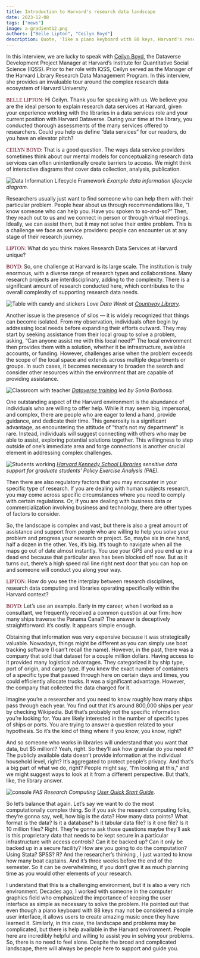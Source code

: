 ```yaml
---
title: Introduction to Harvard's research data landscape
date: 2023-12-08
tags: ["news"]
image: a-gradient12.png
authors: ["Belle Lipton", "Ceilyn Boyd"]
description: Quote, 'like a piano keyboard with 88 keys, Harvard's research data landscape may not be considered a simple user interface, but it allows users to create amazing music once they have learned it...There is help available in the Harvard environment.' In this article Harvard Map Collection GIS Librarian Belle Lipton interviews Dataverse Development Project Manager Ceilyn Boyd. 
---
```



In this interview, we are lucky to speak with [Ceilyn Boyd](https://www.iq.harvard.edu/people/ceilyn-boyd), the Dataverse Development Project Manager at Harvard’s Institute for Quantitative Social Science (IQSS). Prior to her role with IQSS, Ceilyn served as the Manager of the Harvard Library Research Data Management Program. In this interview, she provides an invaluable tour around the complex research data ecosystem of Harvard University.


<span style="font-family:lorabold;color:#5f0217;">BELLE LIPTON:</span> Hi Ceilyn. Thank you for speaking with us. We believe you are the ideal person to explain research data services at Harvard, given your experience working with the libraries in a data services role and your current position with Harvard Dataverse. During your time at the library, you conducted thorough assessments of the many services offered to researchers. Could you help us define “data services” for our readers, do you have an elevator pitch?

<span style="font-family:lorabold;color:#5f0217;">CEILYN BOYD:</span> That is a good question. The ways data service providers sometimes think about our mental models for conceptualizing research data services can often unintentionally create barriers to access. We might think of interactive diagrams that cover data collection, analysis, publication.


![Data Information Lifecycle Framework](media/dilf.png)
*Example data information lifecycle diagram.*

Researchers usually just want to find someone who can help them with their particular problem. People hear about us through recommendations like, “I know someone who can help you. Have you spoken to so-and-so?” Then, they reach out to us and we connect in person or through virtual meetings. Ideally, we can assist them, but it may not solve their entire problem. This is a challenge we face as service providers: people can encounter us at any stage of their research journey.

<span style="font-family:lorabold;color:#5f0217;">LIPTON:</span> What do you think makes Research Data Services at Harvard unique?


<span style="font-family:lorabold;color:#5f0217;">BOYD:</span> So, one challenge at Harvard is its large scale. The institution is truly enormous, with a diverse range of research types and collaborations. Many research projects are interdisciplinary, adding to the complexity. There is a significant amount of research conducted here, which contributes to the overall complexity of supporting research data needs.


![Table with candy and stickers](media/lovedataweek.jpeg)
*Love Data Week at [Countway Library](https://hlrdm.library.harvard.edu/?_gl=1*bw8cgf*_ga*MjAzMTA2OTU0Mi4xNjY3NTAwMTIx*_ga_3CXC97RWEK*MTcwMDI1NTkwOC4yOC4wLjE3MDAyNTU5MDguNjAuMC4w).*

Another issue is the presence of silos — it is widely recognized that things can become isolated. From my observation, individuals often begin by addressing local needs before expanding their efforts outward. They may start by seeking assistance from their local group to solve a problem, asking, “Can anyone assist me with this local need?” The local environment then provides them with a solution, whether it be infrastructure, available accounts, or funding. However, challenges arise when the problem exceeds the scope of the local space and extends across multiple departments or groups. In such cases, it becomes necessary to broaden the search and consider other resources within the environment that are capable of providing assistance.

![Classroom with teacher](media/dataverse-training.jpeg)
*[Dataverse training](https://projects.iq.harvard.edu/dataverse-community-meeting/media-gallery/detail/469731/2954871) led by Sonia Barbosa.*

One outstanding aspect of the Harvard environment is the abundance of individuals who are willing to offer help. While it may seem big, impersonal, and complex, there are people who are eager to lend a hand, provide guidance, and dedicate their time. This generosity is a significant advantage, as encountering the attitude of “that’s not my department” is rare. Instead, individuals will suggest connecting with others who may be able to assist, exploring potential solutions together. This willingness to step outside of one’s immediate area and forge connections is another crucial element in addressing complex challenges.

![Students working](media/pae.png)
*[Harvard Kennedy School Libraries](https://mapping.share.library.harvard.edu/posts/potterbusch/) sensitive data support for graduate students' Policy Exercise Analysis (PAE).*

Then there are also regulatory factors that you may encounter in your specific type of research. If you are dealing with human subjects research, you may come across specific circumstances where you need to comply with certain regulations. Or, if you are dealing with business data or commercialization involving business and technology, there are other types of factors to consider.

So, the landscape is complex and vast, but there is also a great amount of assistance and support from people who are willing to help you solve your problem and progress your research or project. So, maybe six in one hand, half a dozen in the other. Yes, it’s big. It’s tough to navigate when all the maps go out of date almost instantly. You use your GPS and you end up in a dead end because that particular area has been blocked off now. But as it turns out, there’s a high speed rail line right next door that you can hop on and someone will conduct you along your way.



<span style="font-family:lorabold;color:#5f0217;">LIPTON:</span> How do you see the interplay between research disciplines, research data computing and libraries operating specifically within the Harvard context?

<span style="font-family:lorabold;color:#5f0217;">BOYD:</span> Let’s use an example. Early in my career, when I worked as a consultant, we frequently received a common question at our firm: how many ships traverse the Panama Canal? The answer is deceptively straightforward: it’s costly. It appears simple enough.

Obtaining that information was very expensive because it was strategically valuable. Nowadays, things might be different as you can simply use boat tracking software (I can’t recall the name). However, in the past, there was a company that sold that dataset for a couple million dollars. Having access to it provided many logistical advantages. They categorized it by ship type, port of origin, and cargo type. If you knew the exact number of containers of a specific type that passed through here on certain days and times, you could efficiently allocate trucks. It was a significant advantage. However, the company that collected the data charged for it.

Imagine you’re a researcher and you need to know roughly how many ships pass through each year. You find out that it’s around 800,000 ships per year by checking Wikipedia. But that’s probably not the specific information you’re looking for. You are likely interested in the number of specific types of ships or ports. You are trying to answer a question related to your hypothesis. So it’s the kind of thing where if you know, you know, right?

And so someone who works in libraries will understand that you want that data, but $5 million!? Yeah, right. So they’ll ask how granular do you need it? The publicly available data doesn’t provide information at the individual household level, right? It’s aggregated to protect people’s privacy. And that’s a big part of what we do, right? People might say, “I’m looking at this,” and we might suggest ways to look at it from a different perspective. But that’s, like, the library answer.


![console](media/fas-rc.png)
*FAS Research Computing [User Quick Start Guide](https://docs.rc.fas.harvard.edu/kb/quickstart-guide/).*

So let’s balance that again. Let’s say we want to do the most computationally complex thing. So if you ask the research computing folks, they’re gonna say, well, how big is the data? How many data points? What format is the data? Is it a database? Is it tabular data file? Is it one file? Is it 10 million files? Right. They’re gonna ask those questions maybe they’ll ask is this proprietary data that needs to be kept secure in a particular infrastructure with access controls? Can it be backed up? Can it only be backed up in a secure facility? How are you going to do the computation? Using Stata? SPSS? R? And the researcher’s thinking , I just wanted to know how many boat captains. And it’s three weeks before the end of the semester. So it can be overwhelming, if you don’t give it as much planning time as you would other elements of your research.

I understand that this is a challenging environment, but it is also a very rich environment. Decades ago, I worked with someone in the computer graphics field who emphasized the importance of keeping the user interface as simple as necessary to solve the problem. He pointed out that even though a piano keyboard with 88 keys may not be considered a simple user interface, it allows users to create amazing music once they have learned it. Similarly, in this case, the landscape and problems may be complicated, but there is help available in the Harvard environment. People here are incredibly helpful and willing to assist you in solving your problems. So, there is no need to feel alone. Despite the broad and complicated landscape, there will always be people here to support and guide you.



